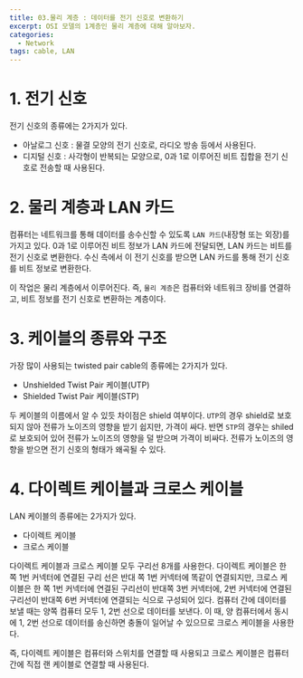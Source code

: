 ```yaml
---
title: 03.물리 계층 : 데이터를 전기 신호로 변환하기
excerpt: OSI 모델의 1계층인 물리 계층에 대해 알아보자.
categories:
  - Network
tags: cable, LAN
---
```

# 1. 전기 신호

전기 신호의 종류에는 2가지가 있다.
 - 아날로그 신호 : 물결 모양의 전기 신호로, 라디오 방송 등에서 사용된다.
 - 디지털 신호 : 사각형이 반복되는 모양으로, 0과 1로 이루어진 비트 집합을 전기 신호로 전송할 때 사용된다.


# 2. 물리 계층과 LAN 카드

컴퓨터는 네트워크를 통해 데이터를 송수신할 수 있도록 `LAN 카드`(내장형 또는 외장)를 가지고 있다. 0과 1로 이루어진 비트 정보가 LAN 카드에 전달되면, LAN 카드는 비트를 전기 신호로 변환한다. 수신 측에서 이 전기 신호를 받으면 LAN 카드를 통해 전기 신호를 비트 정보로 변환한다.

이 작업은 물리 계층에서 이루어진다. 즉, `물리 계층`은 컴퓨터와 네트워크 장비를 연결하고, 비트 정보를 전기 신호로 변환하는 계층이다.


# 3. 케이블의 종류와 구조

가장 많이 사용되는 twisted pair cable의 종류에는 2가지가 있다.
- Unshielded Twist Pair 케이블(UTP)
- Shielded Twist Pair 케이블(STP)

두 케이블의 이름에서 알 수 있듯 차이점은 shield 여부이다. `UTP`의 경우 shield로 보호되지 않아 전류가 노이즈의 영향을 받기 쉽지만, 가격이 싸다. 반면 `STP`의 경우는 shiled로 보호되어 있어 전류가 노이즈의 영향을 덜 받으며 가격이 비싸다. 전류가 노이즈의 영향을 받으면 전기 신호의 형태가 왜곡될 수 있다.


# 4. 다이렉트 케이블과 크로스 케이블

LAN 케이블의 종류에는 2가지가 있다.
- 다이렉트 케이블
- 크로스 케이블

다이렉트 케이블과 크로스 케이블 모두 구리선 8개를 사용한다. 다이렉트 케이블은 한 쪽 1번 커넥터에 연결된 구리 선은 반대 쪽 1번 커넥터에 똑같이 연결되지만, 크로스 케이블은 한 쪽 1번 커넥터에 연결된 구리선이 반대쪽 3번 커넥터에, 2번 커넥터에 연결된 구리선이 반대쪽 6번 커넥터에 연결되는 식으로 구성되어 있다. 컴퓨터 간에 데이터를 보낼 때는 양쪽 컴퓨터 모두 1, 2번 선으로 데이터를 보낸다. 이 때, 양 컴퓨터에서 동시에 1, 2번 선으로 데이터를 송신하면 충돌이 일어날 수 있으므로 크로스 케이블을 사용한다.

즉, 다이렉트 케이블은 컴퓨터와 스위치를 연결할 때 사용되고 크로스 케이블은 컴퓨터 간에 직접 랜 케이블로 연결할 때 사용된다.

